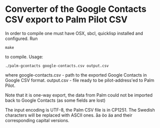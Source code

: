 # Converter of the Google Contacts CSV export to Palm Pilot CSV

In order to compile one must have OSX, sbcl, quicklisp installed and configured.
Run 
```
make
```
to compile.
Usage: 

```
./palm-gcontacts google-contacts.csv output.csv
```
where google-contacts.csv - path to the exported Google Contacts in Google CSV format.
output.csv - file ready to be pilot-address'ed to Palm Pilot.

Note that it is one-way export, the data from Palm could not be imported back to Google Contacts (as some fields are lost)

The input encoding is UTF-8, the Palm CSV file is in CP1251.
The Swedish characters will be replaced with ASCII ones.
å a
ö o
ä a
and their corresponding capital versions.
